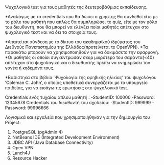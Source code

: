Ψυχολογικό test για τους μαθητές της δευτεροβάθμιας εκπαίδευσης.

*Αναλόγως με τα credentials που θα δώσει ο χρήστης θα συνδεθεί είτε με το ρόλο του μαθητή που απλώς θα συμπληρώσει το quiz, είτε με τον ρόλο του διευθυντή, που θα μπορεί να ελέγξει ποίοι μαθητές απέτυχαν στο ψυχολογικό τεστ και να δει τα στοιχεία τους. 

*Απαιτείται σύνδεση με το δίκτυο του ακαδημαϊκού ιδρύματος του Διεθνούς Πανεπιστημίου της Ελλάδος(προτείνεται το OpenVPN).
*Τα παρακάτω μπορούν να χρησιμοποιηθούν για να δοκιμάσετε την εφαρμογή.
*Οι μαθητές οι οποίοι συγκέντρωσαν σκορ μικρότερο του σαράντα(<40) απέτυχαν στο ψυχολογικό και o διευθυντής πρέπει να ενημερώσει τον γονέα ή κηδεμόνα τους.

*Βασίστηκα στο βιβλίο ’Ψυχολογία της εφηβικής ηλικίας’ του ψυχολόγου ’Coleman C. John’, ο οποίος υποθετικά συνεργάζεται με το υπουργείο παιδείας, για να εισάγω τις ερωτήσεις στο ψυχολογικό test. 

Credentials ενός τυχαίου απλού μαθητή :
-StudentID: 100000
-Password: 12345678
Credentials του διευθυντή του σχολείου: 
-StudentID: 999999
-Password: 99996666


Λογισμικά και εργαλεία που χρησιμοποιήθηκαν για την δημιουργiα του Project:
 
1) PostgreSQL  (pgAdmin 4)
2) NetBeans IDE (Integrated Development Environment)
3) JDBC API (Java Database Connectivity)
4) Open VPN
5) Lanch4J
6) Resource Hacker
